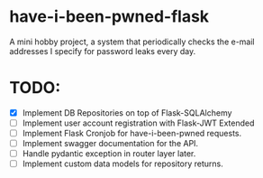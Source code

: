 # have-i-been-pwned-flask
A mini hobby project, a system that periodically checks the e-mail addresses I specify for password leaks every day.

# TODO:
- [x] Implement DB Repositories on top of Flask-SQLAlchemy
- [ ] Implement user account registration with Flask-JWT Extended
- [ ] Implement Flask Cronjob for have-i-been-pwned requests.
- [ ] Implement swagger documentation for the API.
- [ ] Handle pydantic exception in router layer later.
- [ ] Implement custom data models for repository returns.